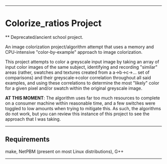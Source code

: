 ----
# Colorize_ratios Project

** Deprecated/ancient school project.

An image colorization project/algorithm attempt
that uses a memory and CPU-intensive "color-by-example"
approach to image colorization.

This project attempts to color a greyscale input image
by taking an array of input color images of the same subject,
identifying and recording "similar" areas (rather, swatches
and textures created from a a->b->c->... set of comparisons)
and their greyscale->color correlation throughout all said 
examples, and using these correlations to determine the most
"likely" color for a given pixel and/or swatch within the original 
greyscale image.

**AT THIS MOMENT**:
The algorithm uses far too much resources to complete on a consumer
machine within reasonable time, and a few switches were toggled to low 
amounts when trying to mitigate this. As such, the algorithms do not
work, but you can review this instance of this project to see the 
approach that I was taking.

----
## Requirements

make, NetPBM (present on most Linux distributions), G++

----
